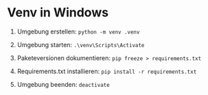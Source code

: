 # Venv in Windows 

1. Umgebung erstellen: `python -m venv .venv`

2. Umgebung starten: `.\venv\Scripts\Activate`

3. Paketeversionen dokumentieren: `pip freeze > requirements.txt`

4. Requirements.txt installieren: `pip install -r requirements.txt`

6. Umgebung beenden: `deactivate`

